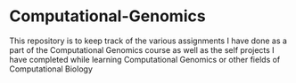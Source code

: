 # Computational-Genomics

This repository is to keep track of the various assignments I have done as a part of the Computational Genomics course as well as the self projects I have completed while learning Computational Genomics or other fields of Computational Biology

